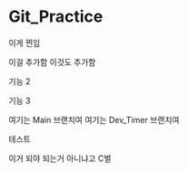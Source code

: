 # Git_Practice
이게 찐임

이걸 추가함
이것도 추가함

기능 2

기능 3

여기는 Main 브랜치여
여기는 Dev_Timer 브랜치여

테스트

이거 되야 되는거 아니냐고 C벌